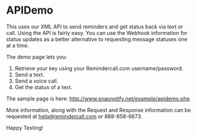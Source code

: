 # APIDemo
This uses our XML API to send reminders and get status back via text or call. Using the API is fairly easy. You can use the Webhook information for status updates as a better alternative to requesting message statuses one at a time.
 
The demo page lets you:
1. Retrieve your key using your Remindercall.com username/password.
2. Send a text.
3. Send a voice call.
4. Get the status of a text. 

The sample page is here: http://www.snapnotify.net/example/apidemo.php

More information, along with the Request and Response information can be requested at help@remindercall.com or 888-858-6673.

Happy Testing!
